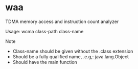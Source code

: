 waa
===

TDMA memory access and instruction count analyzer


Usage: wcma class-path class-name

Note
- Class-name should be given without the .class extension
- Should be a fully qualified name, .e.g,: java.lang.Object
- Should have the main function
